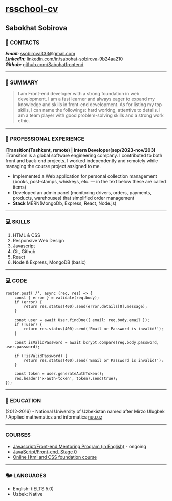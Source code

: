 # [rsschool-cv](https://your-github-account.github.io/rsschool-cv/cv)

## Sabokhat Sobirova

### &#128231; CONTACTS
 ***Email:*** [ssobirova333@gmail.com](https://ssobirova333@gmail.com)\
 ***LinkedIn:*** [linkedin.com/in/sabohat-sobirova-9b24aa210](https://www.linkedin.com/in/sabohat-sobirova-9b24aa210)\
 ***Github:*** [github.com/Sabohatfrontend](https://github.com/Sabohatfrontend)

___

### &#128105; SUMMARY
>I am Front-end developer with a strong foundation in web development. I am a fast learner and always eager to expand my knowledge and skills in front-end development. As for listing my top skills, I can name the followings: hard working, attentive to details. I am a team player with good problem-solving skills and a strong work ethic.
___

### &#128188; PROFESSIONAL EXPERIENCE
 **iTransition(Tashkent, remote) | Intern Developer(sep/2023-nov/203)**\
 iTransition is a global software engineering company. I contributed to both front and back-end projects. I worked independently and remotely while managing the course project assigned to me.
* Implemented a Web application for personal collection management (books, post-stamps, whiskeys, etc. — in the text below these are called items)
* Developed an admin panel (monitoring drivers, orders, payments, products, warehouses) that simplified order management
* **Stack** MERN(MongoDb, Express, React, Node.js)

___
### &#128187; SKILLS
1. HTML & CSS
1. Responsive Web Design
1. Javascript
1. Git, Github
1. React
1. Node & Express, MongoDB (basic)

___

### &#128187; CODE
```
router.post('/', async (req, res) => {
    const { error } = validate(req.body);
    if (error) {
        return res.status(400).send(error.details[0].message);
    }

    const user = await User.findOne({ email: req.body.email });
    if (!user) {
        return res.status(400).send('Email or Password is invalid!');
    }

    const isValidPassword = await bcrypt.compare(req.body.password, user.password);

    if (!isValidPassword) {
        return res.status(400).send('Email or Password is invalid!');
    }

    const token = user.generateAuthToken();
    res.header('x-auth-token', token).send(true);
});
```
___
### &#127979; EDUCATION
(2012-2016) - National University of Uzbekistan named after Mirzo Ulugbek / Applied mathematics and informatics [nuu.uz](https://nuu.uz)

___

### COURSES
* [Javascript/Front-end Mentoring Program (in English)](https://rs.school/js-en/) - ongoing
* [JavaScript/Front-end. Stage 0](https://rs.school/js-stage0/)
* [Online Html and CSS foundation course](https://youtu.be/h2ucBIYlS1Q?si=CLbTA2G-zNicWqE_)

___

### &#128491; LANGUAGES
* English: (IELTS 5.0)
* Uzbek: Native
